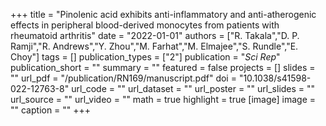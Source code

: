 +++
title = "Pinolenic acid exhibits anti-inflammatory and anti-atherogenic effects in peripheral blood-derived monocytes from patients with rheumatoid arthritis"
date = "2022-01-01"
authors = ["R. Takala","D. P. Ramji","R. Andrews","Y. Zhou","M. Farhat","M. Elmajee","S. Rundle","E. Choy"]
tags = []
publication_types = ["2"]
publication = "_Sci Rep_"
publication_short = ""
summary = ""
featured = false
projects = []
slides = ""
url_pdf = "/publication/RN169/manuscript.pdf"
doi = "10.1038/s41598-022-12763-8"
url_code = ""
url_dataset = ""
url_poster = ""
url_slides = ""
url_source = ""
url_video = ""
math = true
highlight = true
[image]
image = ""
caption = ""
+++

